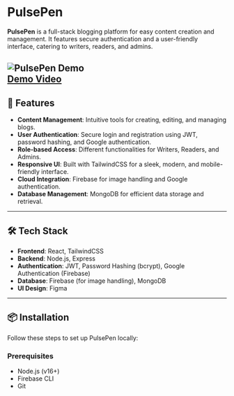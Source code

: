# PulsePen  

**PulsePen** is a full-stack blogging platform for easy content creation and management. It features secure authentication and a user-friendly interface, catering to writers, readers, and admins.  

![PulsePen Demo](https://img.shields.io/badge/Demo-Available-brightgreen?style=flat-square)  
[Demo Video](https://youtu.be/DoTnMPMpBE4?si=-9cnxVVHFhxYA3MA)
---

## 🚀 Features  

- **Content Management**: Intuitive tools for creating, editing, and managing blogs.  
- **User Authentication**: Secure login and registration using JWT, password hashing, and Google authentication.  
- **Role-based Access**: Different functionalities for Writers, Readers, and Admins.  
- **Responsive UI**: Built with TailwindCSS for a sleek, modern, and mobile-friendly interface.  
- **Cloud Integration**: Firebase for image handling and Google authentication.  
- **Database Management**: MongoDB for efficient data storage and retrieval.  

---

## 🛠️ Tech Stack  

- **Frontend**: React, TailwindCSS  
- **Backend**: Node.js, Express  
- **Authentication**: JWT, Password Hashing (bcrypt), Google Authentication (Firebase)  
- **Database**: Firebase (for image handling), MongoDB  
- **UI Design**: Figma  

---

## 📦 Installation  

Follow these steps to set up PulsePen locally:  

### Prerequisites  
- Node.js (v16+)  
- Firebase CLI  
- Git  

